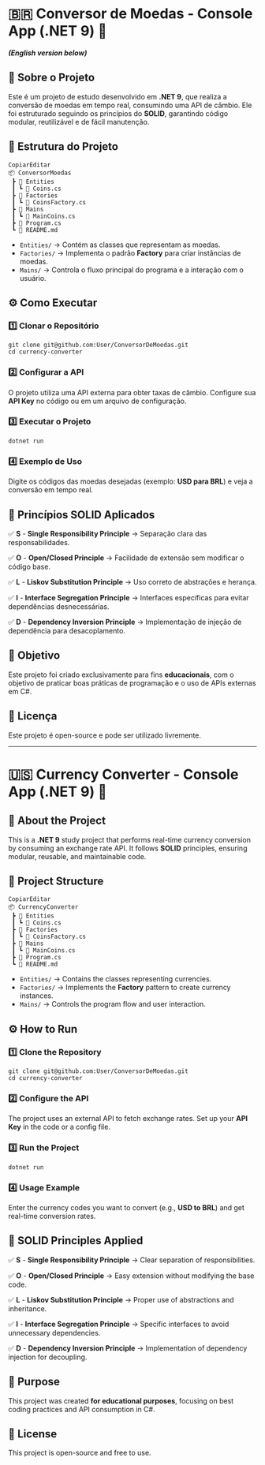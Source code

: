 # 🇧🇷 **Conversor de Moedas - Console App (.NET 9) 🚀**

***(English version below)***

## **📌 Sobre o Projeto**

Este é um projeto de estudo desenvolvido em **.NET 9**, que realiza a conversão de moedas em tempo real, consumindo uma API de câmbio. Ele foi estruturado seguindo os princípios do **SOLID**, garantindo código modular, reutilizável e de fácil manutenção.

## **📁 Estrutura do Projeto**

```
CopiarEditar
📦 ConversorMoedas
 ┣ 📂 Entities
 ┃ ┗ 📜 Coins.cs
 ┣ 📂 Factories
 ┃ ┗ 📜 CoinsFactory.cs
 ┣ 📂 Mains
 ┃ ┗ 📜 MainCoins.cs
 ┣ 📜 Program.cs
 ┗ 📜 README.md

```

- `Entities/` → Contém as classes que representam as moedas.
- `Factories/` → Implementa o padrão **Factory** para criar instâncias de moedas.
- `Mains/` → Controla o fluxo principal do programa e a interação com o usuário.

## **⚙️ Como Executar**

### **1️⃣ Clonar o Repositório**

```
git clone git@github.com:User/ConversorDeMoedas.git
cd currency-converter
```

### **2️⃣ Configurar a API**

O projeto utiliza uma API externa para obter taxas de câmbio. Configure sua **API Key** no código ou em um arquivo de configuração.

### **3️⃣ Executar o Projeto**

```
dotnet run
```

### **4️⃣ Exemplo de Uso**

Digite os códigos das moedas desejadas (exemplo: **USD para BRL**) e veja a conversão em tempo real.

## **📌 Princípios SOLID Aplicados**

✅ **S** - **Single Responsibility Principle** → Separação clara das responsabilidades.

✅ **O** - **Open/Closed Principle** → Facilidade de extensão sem modificar o código base.

✅ **L** - **Liskov Substitution Principle** → Uso correto de abstrações e herança.

✅ **I** - **Interface Segregation Principle** → Interfaces específicas para evitar dependências desnecessárias.

✅ **D** - **Dependency Inversion Principle** → Implementação de injeção de dependência para desacoplamento.

## **📜 Objetivo**

Este projeto foi criado exclusivamente para fins **educacionais**, com o objetivo de praticar boas práticas de programação e o uso de APIs externas em C#.

## **📜 Licença**

Este projeto é open-source e pode ser utilizado livremente.

---

# 🇺🇸 **Currency Converter - Console App (.NET 9) 🚀**

## **📌 About the Project**

This is a **.NET 9** study project that performs real-time currency conversion by consuming an exchange rate API. It follows **SOLID** principles, ensuring modular, reusable, and maintainable code.

## **📁 Project Structure**

```
CopiarEditar
📦 CurrencyConverter
 ┣ 📂 Entities
 ┃ ┗ 📜 Coins.cs
 ┣ 📂 Factories
 ┃ ┗ 📜 CoinsFactory.cs
 ┣ 📂 Mains
 ┃ ┗ 📜 MainCoins.cs
 ┣ 📜 Program.cs
 ┗ 📜 README.md

```

- `Entities/` → Contains the classes representing currencies.
- `Factories/` → Implements the **Factory** pattern to create currency instances.
- `Mains/` → Controls the program flow and user interaction.

## **⚙️ How to Run**

### **1️⃣ Clone the Repository**

```
git clone git@github.com:User/ConversorDeMoedas.git
cd currency-converter
```

### **2️⃣ Configure the API**

The project uses an external API to fetch exchange rates. Set up your **API Key** in the code or a config file.

### **3️⃣ Run the Project**

```
dotnet run
```

### **4️⃣ Usage Example**

Enter the currency codes you want to convert (e.g., **USD to BRL**) and get real-time conversion rates.

## **📌 SOLID Principles Applied**

✅ **S** - **Single Responsibility Principle** → Clear separation of responsibilities.

✅ **O** - **Open/Closed Principle** → Easy extension without modifying the base code.

✅ **L** - **Liskov Substitution Principle** → Proper use of abstractions and inheritance.

✅ **I** - **Interface Segregation Principle** → Specific interfaces to avoid unnecessary dependencies.

✅ **D** - **Dependency Inversion Principle** → Implementation of dependency injection for decoupling.

## **📜 Purpose**

This project was created **for educational purposes**, focusing on best coding practices and API consumption in C#.

## **📜 License**

This project is open-source and free to use.
